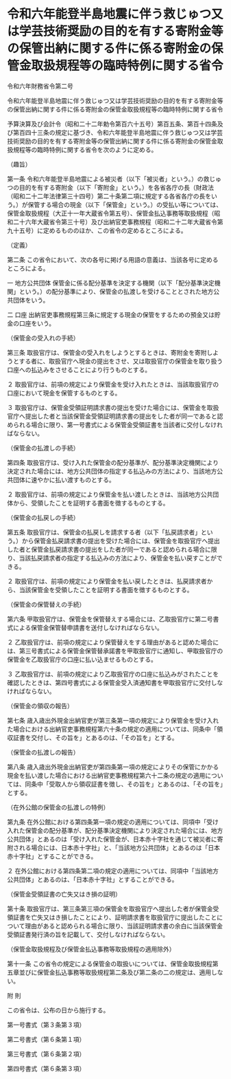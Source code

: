 # 令和六年能登半島地震に伴う救じゅつ又は学芸技術奨励の目的を有する寄附金等の保管出納に関する件に係る寄附金の保管金取扱規程等の臨時特例に関する省令

令和六年財務省令第二号

令和六年能登半島地震に伴う救じゅつ又は学芸技術奨励の目的を有する寄附金等の保管出納に関する件に係る寄附金の保管金取扱規程等の臨時特例に関する省令

予算決算及び会計令（昭和二十二年勅令第百六十五号）第百五条、第百十四条及び第百四十三条の規定に基づき、令和六年能登半島地震に伴う救じゅつ又は学芸技術奨励の目的を有する寄附金等の保管出納に関する件に係る寄附金の保管金取扱規程等の臨時特例に関する省令を次のように定める。

（趣旨）

第一条 令和六年能登半島地震による被災者（以下「被災者」という。）の救じゅつの目的を有する寄附金（以下「寄附金」という。）を各省各庁の長（財政法（昭和二十二年法律第三十四号）第二十条第二項に規定する各省各庁の長をいう。）が保管する場合の現金（以下「保管金」という。）の受払い等については、保管金取扱規程（大正十一年大蔵省令第五号）、保管金払込事務等取扱規程（昭和二十六年大蔵省令第三十号）及び出納官吏事務規程（昭和二十二年大蔵省令第九十五号）に定めるもののほか、この省令の定めるところによる。

（定義）

第二条 この省令において、次の各号に掲げる用語の意義は、当該各号に定めるところによる。

一 地方公共団体 保管金に係る配分基準を決定する機関（以下「配分基準決定機関」という。）の配分基準により、保管金の払渡しを受けることとされた地方公共団体をいう。

二 口座 出納官吏事務規程第三条に規定する現金の保管をするための預金又は貯金の口座をいう。

（保管金の受入れの手続）

第三条 取扱官庁は、保管金の受入れをしようとするときは、寄附金を寄附しようとする者に、取扱官庁へ現金の提出をさせ、又は取扱官庁の保管金を取り扱う口座への払込みをさせることにより行うものとする。

２ 取扱官庁は、前項の規定により保管金を受け入れたときは、当該取扱官庁の口座において現金を保管するものとする。

３ 取扱官庁は、保管金受領証明請求書の提出を受けた場合には、保管金を取扱官庁へ提出した者と当該保管金受領証明請求書の提出をした者が同一であると認められる場合に限り、第一号書式による保管金受領証書を当該者に交付しなければならない。

（保管金の払渡しの手続）

第四条 取扱官庁は、受け入れた保管金の配分基準が、配分基準決定機関により決定された場合には、地方公共団体の指定する払込みの方法により、当該地方公共団体に速やかに払い渡すものとする。

２ 取扱官庁は、前項の規定により保管金を払い渡したときは、当該地方公共団体から、受領したことを証明する書面を徴するものとする。

（保管金の払戻しの手続）

第五条 取扱官庁は、保管金の払戻しを請求する者（以下「払戻請求者」という。）から保管金払戻請求書の提出を受けた場合には、保管金を取扱官庁へ提出した者と保管金払戻請求書の提出をした者が同一であると認められる場合に限り、当該払戻請求者の指定する払込みの方法により、保管金を払い戻すことができる。

２ 取扱官庁は、前項の規定により保管金を払い戻したときは、払戻請求者から、当該保管金を受領したことを証明する書面を徴するものとする。

（保管金の保管替えの手続）

第六条 甲取扱官庁は、保管金を保管替えする場合には、乙取扱官庁に第二号書式による保管金保管替申請書を送付しなければならない。

２ 乙取扱官庁は、前項の規定により保管替えをする理由があると認めた場合には、第三号書式による保管金保管替承諾書を甲取扱官庁に通知し、甲取扱官庁の保管金を乙取扱官庁の口座に払い込ませるものとする。

３ 乙取扱官庁は、前項の規定により乙取扱官庁の口座に払込みがされたことを確認したときは、第四号書式による保管金受入済通知書を甲取扱官庁に交付しなければならない。

（保管金の領収の報告）

第七条 歳入歳出外現金出納官吏が第三条第一項の規定により保管金を受け入れた場合における出納官吏事務規程第六十条の規定の適用については、同条中「領収証書を交付し、その旨を」とあるのは、「その旨を」とする。

（保管金の払渡しの報告）

第八条 歳入歳出外現金出納官吏が第四条第一項の規定によりその保管にかかる現金を払い渡した場合における出納官吏事務規程第六十二条の規定の適用については、同条中「受取人から領収証書を徴し、その旨を」とあるのは、「その旨を」とする。

（在外公館の保管金の払渡しの特例）

第九条 在外公館における第四条第一項の規定の適用については、同項中「受け入れた保管金の配分基準が、配分基準決定機関により決定された場合には、地方公共団体」とあるのは「受け入れた保管金が、日本赤十字社を通じて被災者に寄附される場合には、日本赤十字社」と、「当該地方公共団体」とあるのは「日本赤十字社」とすることができる。

２ 在外公館における第四条第二項の規定の適用については、同項中「当該地方公共団体」とあるのは、「日本赤十字社」とすることができる。

（保管金受領証書の亡失又はき損の証明）

第十条 取扱官庁は、第三条第三項の保管金を取扱官庁へ提出した者が保管金受領証書を亡失又はき損したことにより、証明請求書を取扱官庁に提出したことについて理由があると認められる場合に限り、当該証明請求書の余白に当該保管金受領証書発行済の旨を記載して、交付しなければならない。

（保管金取扱規程及び保管金払込事務等取扱規程の適用除外）

第十一条 この省令の規定による保管金の取扱いについては、保管金取扱規程第五章並びに保管金払込事務等取扱規程第二条及び第二条の二の規定は、適用しない。

附 則

この省令は、公布の日から施行する。

第一号書式（第３条第３項）

[](/./pict/2FH00000071374.pdf)

第二号書式（第６条第１項）

[](/./pict/2FH00000071375.pdf)

第三号書式（第６条第２項）

[](/./pict/2FH00000071376.pdf)

第四号書式（第６条第３項）

[](/./pict/2FH00000071377.pdf)
